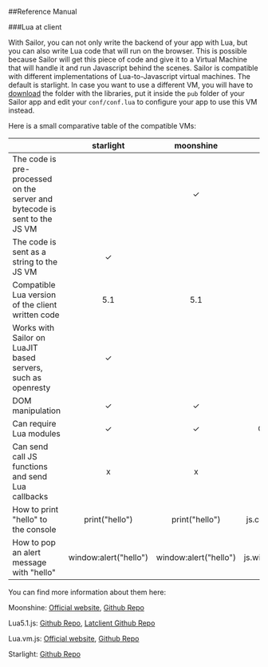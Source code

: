 ##Reference Manual

###Lua at client

With Sailor, you can not only write the backend of your app with Lua, but you can also write Lua code that will run on the browser. This is possible because Sailor will get this piece of code and give it to a Virtual Machine that will handle it and run Javascript behind the scenes. Sailor is compatible with different implementations of Lua-to-Javascript virtual machines. The default is starlight. In case you want to use a different VM, you will have to <a href="https://github.com/Etiene/sailor/tree/master/lua-to-js-vms" target="_blank">download</a> the folder with the libraries, put it inside the `pub` folder of your Sailor app and edit your `conf/conf.lua` to configure your app to use this VM instead.

Here is a small comparative table of the compatible VMs:

|                                                                           |       starlight       |       moonshine       |          lua51js         |          luavmjs         |
|---------------------------------------------------------------------------|:---------------------:|:---------------------:|:------------------------:|:------------------------:|
| The code is pre-processed on the server and bytecode is sent to the JS VM |                       |           ✓           |                          |                          |
| The code is sent as a string to the JS VM                                 |           ✓           |                       |             ✓            |             ✓            |
| Compatible Lua version of the client written code                         |          5.1          |          5.1          |            5.1           |           5.2.3          |
| Works with Sailor on LuaJIT based servers, such as openresty              |           ✓           |                       |             ✓            |             ✓            |
| DOM manipulation                                                          |           ✓           |           ✓           |        incomplete        |             ✓            |
| Can require Lua modules                                                   |           ✓           |           ✓           |      Only on Apache      |                          |
| Can send call JS functions and send Lua callbacks                         |           x           |           x           |                          |             x            |
| How to print "hello" to the console                                       |     print("hello")    |     print("hello")    |  js.console.log("hello") |      print("hello")      |
| How to pop an alert message with "hello"                                  | window:alert("hello") | window:alert("hello") | js.window.alert("hello") | js.global:alert("hello") |


You can find more information about them here:

Moonshine: <a href="http://moonshinejs.org/" target="_blank">Official website</a>, <a href="https://github.com/gamesys/moonshine" target="_blank">Github Repo</a> 

Lua5.1.js: <a href="https://github.com/logiceditor-com/lua5.1.js" target="_blank">Github Repo</a>, <a href="https://github.com/felipedaragon/lua_at_client" target="_blank">Latclient Github Repo</a> 

Lua.vm.js: <a href="https://kripken.github.io/lua.vm.js/lua.vm.js.html" target="_blank">Official website</a>, <a href="https://github.com/kripken/lua.vm.js" target="_blank">Github Repo</a> 

Starlight: <a href="https://github.com/paulcuth/starlight" target="_blank">Github Repo</a> 

